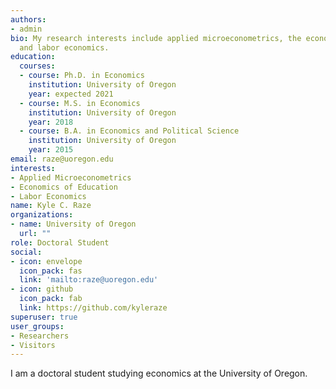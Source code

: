 ```yaml
---
authors:
- admin
bio: My research interests include applied microeconometrics, the economics of education,
  and labor economics. 
education:
  courses:
  - course: Ph.D. in Economics
    institution: University of Oregon
    year: expected 2021
  - course: M.S. in Economics
    institution: University of Oregon
    year: 2018
  - course: B.A. in Economics and Political Science
    institution: University of Oregon
    year: 2015
email: raze@uoregon.edu
interests:
- Applied Microeconometrics
- Economics of Education
- Labor Economics
name: Kyle C. Raze
organizations:
- name: University of Oregon
  url: ""
role: Doctoral Student
social:
- icon: envelope
  icon_pack: fas
  link: 'mailto:raze@uoregon.edu'
- icon: github
  icon_pack: fab
  link: https://github.com/kyleraze
superuser: true
user_groups:
- Researchers
- Visitors
---
```


I am a doctoral student studying economics at the University of Oregon. 
